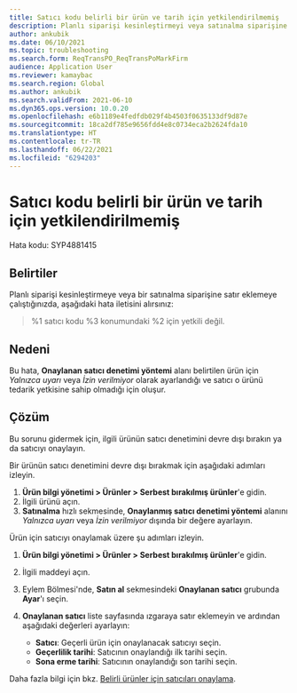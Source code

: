 ```yaml
---
title: Satıcı kodu belirli bir ürün ve tarih için yetkilendirilmemiş
description: Planlı siparişi kesinleştirmeyi veya satınalma siparişine satır eklemeyi denediğinizde, satıcı kodunun bir ürün ve tarih için yetkilendirilmemiş olduğunu belirten bir hata iletisi alırsınız.
author: ankubik
ms.date: 06/10/2021
ms.topic: troubleshooting
ms.search.form: ReqTransPO_ReqTransPoMarkFirm
audience: Application User
ms.reviewer: kamaybac
ms.search.region: Global
ms.author: ankubik
ms.search.validFrom: 2021-06-10
ms.dyn365.ops.version: 10.0.20
ms.openlocfilehash: e6b1189e4fedfdb029f4b4503f0635133df9d87e
ms.sourcegitcommit: 18ca2df785e9656fdd4e8c0734eca2b2624fda10
ms.translationtype: HT
ms.contentlocale: tr-TR
ms.lasthandoff: 06/22/2021
ms.locfileid: "6294203"
---
```

# <a name="vendor-code-isnt-authorized-for-a-specific-product-and-date"></a>Satıcı kodu belirli bir ürün ve tarih için yetkilendirilmemiş

Hata kodu: SYP4881415

## <a name="symptoms"></a>Belirtiler

Planlı siparişi kesinleştirmeye veya bir satınalma siparişine satır eklemeye çalıştığınızda, aşağıdaki hata iletisini alırsınız:

> %1 satıcı kodu %3 konumundaki %2 için yetkili değil.

## <a name="cause"></a>Nedeni

Bu hata, **Onaylanan satıcı denetimi yöntemi** alanı belirtilen ürün için *Yalnızca uyarı* veya *İzin verilmiyor* olarak ayarlandığı ve satıcı o ürünü tedarik yetkisine sahip olmadığı için oluşur.

## <a name="resolution"></a>Çözüm

Bu sorunu gidermek için, ilgili ürünün satıcı denetimini devre dışı bırakın ya da satıcıyı onaylayın.

Bir ürünün satıcı denetimini devre dışı bırakmak için aşağıdaki adımları izleyin.

1. **Ürün bilgi yönetimi \> Ürünler \> Serbest bırakılmış ürünler**'e gidin.
1. İlgili ürünü açın.
1. **Satınalma** hızlı sekmesinde, **Onaylanmış satıcı denetimi yöntemi** alanını *Yalnızca uyarı* veya *İzin verilmiyor* dışında bir değere ayarlayın.

Ürün için satıcıyı onaylamak üzere şu adımları izleyin.

1. **Ürün bilgi yönetimi \> Ürünler \> Serbest bırakılmış ürünler**'e gidin.
1. İlgili maddeyi açın.
1. Eylem Bölmesi'nde, **Satın al** sekmesindeki **Onaylanan satıcı** grubunda **Ayar**'ı seçin.
1. **Onaylanan satıcı** liste sayfasında ızgaraya satır eklemeyin ve ardından aşağıdaki değerleri ayarlayın:

    - **Satıcı**: Geçerli ürün için onaylanacak satıcıyı seçin.
    - **Geçerlilik tarihi**: Satıcının onaylandığı ilk tarihi seçin.
    - **Sona erme tarihi**: Satıcının onaylandığı son tarihi seçin.

Daha fazla bilgi için bkz. [Belirli ürünler için satıcıları onaylama](/dynamics365/supply-chain/procurement/tasks/approve-vendors-specific-products.md).
